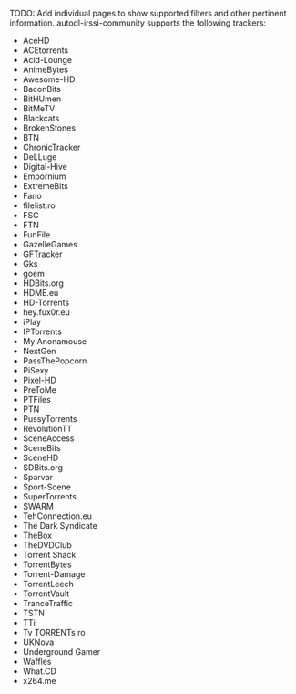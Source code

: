TODO: Add individual pages to show supported filters and other pertinent information.
autodl-irssi-community supports the following trackers:
* AceHD
* ACEtorrents
* Acid-Lounge
* AnimeBytes
* Awesome-HD
* BaconBits
* BitHUmen
* BitMeTV
* Blackcats
* BrokenStones
* BTN
* ChronicTracker
* DeLLuge
* Digital-Hive
* Empornium
* ExtremeBits
* Fano
* filelist.ro
* FSC
* FTN
* FunFile
* GazelleGames
* GFTracker
* Gks
* goem
* HDBits.org
* HDME.eu
* HD-Torrents
* hey.fux0r.eu
* iPlay
* IPTorrents
* My Anonamouse
* NextGen
* PassThePopcorn
* PiSexy
* Pixel-HD
* PreToMe
* PTFiles
* PTN
* PussyTorrents
* RevolutionTT
* SceneAccess
* SceneBits
* SceneHD
* SDBits.org
* Sparvar
* Sport-Scene
* SuperTorrents
* SWARM
* TehConnection.eu
* The Dark Syndicate
* TheBox
* TheDVDClub
* Torrent Shack
* TorrentBytes
* Torrent-Damage
* TorrentLeech
* TorrentVault
* TranceTraffic
* TSTN
* TTi
* Tv TORRENTs ro
* UKNova
* Underground Gamer
* Waffles
* What.CD
* x264.me
